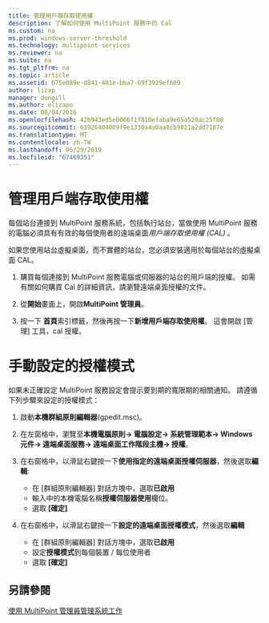 ```yaml
---
title: 管理用戶端存取使用權
description: 了解如何使用 MultiPoint 服務中的 Cal
ms.custom: na
ms.prod: windows-server-threshold
ms.technology: multipoint-services
ms.reviewer: na
ms.suite: na
ms.tgt_pltfrm: na
ms.topic: article
ms.assetid: 675e089e-d841-401e-bba7-69f3929ef609
author: lizap
manager: dongill
ms.author: elizapo
ms.date: 08/04/2016
ms.openlocfilehash: 42b943ed5e0066f1f810efaba9e65a529ac25f00
ms.sourcegitcommit: 63926404009f9e1330a4a0aa8cb9821a2dd7187e
ms.translationtype: MT
ms.contentlocale: zh-TW
ms.lasthandoff: 06/29/2019
ms.locfileid: "67469351"
---
```

# <a name="manage-client-access-licenses"></a>管理用戶端存取使用權
每個站台連接到 MultiPoint 服務系統，包括執行站台，當做使用 MultiPoint 服務的電腦必須具有有效的每個使用者的遠端桌面*用戶端存取使用權 (CAL)* 。

如果您使用站台虛擬桌面，而不實體的站台，您必須安裝適用於每個站台的虛擬桌面 CAL。  
  
1.  購買每個連接到 MultiPoint 服務電腦或伺服器的站台的用戶端的授權。 如需有關如何購買 Cal 的詳細資訊，請瀏覽遠端桌面授權的文件。 

2.  從**開始**畫面上，開啟**MultiPoint 管理員**。  
  
3.  按一下 **首頁**索引標籤，然後再按一下**新增用戶端存取使用權**。  這會開啟 [管理] 工具，cal 授權。

# <a name="set-the-licensing-mode-manually"></a>手動設定的授權模式
如果未正確設定 MultiPoint 服務設定會提示要到期的寬限期的相關通知。 請遵循下列步驟來設定的授權模式：

1. 啟動**本機群組原則編輯器**(gpedit.msc)。

2. 在左窗格中，瀏覽至**本機電腦原則-> 電腦設定-> 系統管理範本-> Windows 元件-> 遠端桌面服務-> 遠端桌面工作階段主機-> 授權**。

3. 在右窗格中，以滑鼠右鍵按一下**使用指定的遠端桌面授權伺服器**，然後選取**編輯**:
   - 在 [群組原則編輯器] 對話方塊中，選取**已啟用**
   - 輸入中的本機電腦名稱**授權伺服器使用**欄位。
   - 選取 **[確定]**
  
4. 在右窗格中，以滑鼠右鍵按一下**設定的遠端桌面授權模式**，然後選取**編輯**
   - 在 [群組原則編輯器] 對話方塊中，選取**已啟用**
   - 設定**授權模式**到每個裝置 / 每位使用者
   - 選取 **[確定]** 

  
## <a name="see-also"></a>另請參閱  
[使用 MultiPoint 管理員管理系統工作](Manage-System-Tasks-Using-MultiPoint-Manager.md)
